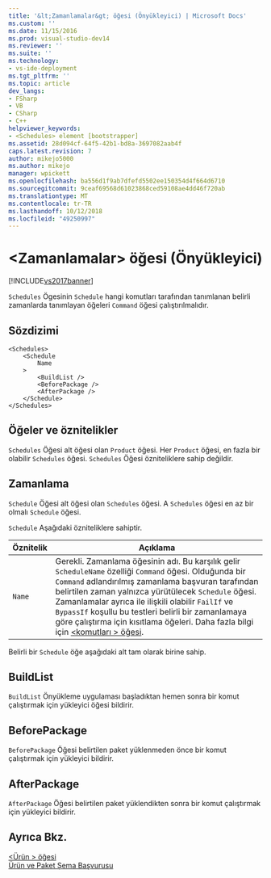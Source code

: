 ```yaml
---
title: '&lt;Zamanlamalar&gt; öğesi (Önyükleyici) | Microsoft Docs'
ms.custom: ''
ms.date: 11/15/2016
ms.prod: visual-studio-dev14
ms.reviewer: ''
ms.suite: ''
ms.technology:
- vs-ide-deployment
ms.tgt_pltfrm: ''
ms.topic: article
dev_langs:
- FSharp
- VB
- CSharp
- C++
helpviewer_keywords:
- <Schedules> element [bootstrapper]
ms.assetid: 28d094cf-64f5-42b1-bd8a-3697082aab4f
caps.latest.revision: 7
author: mikejo5000
ms.author: mikejo
manager: wpickett
ms.openlocfilehash: ba556d1f9ab7dfefd5502ee150354d4f664d6710
ms.sourcegitcommit: 9ceaf69568d61023868ced59108ae4dd46f720ab
ms.translationtype: MT
ms.contentlocale: tr-TR
ms.lasthandoff: 10/12/2018
ms.locfileid: "49250997"
---
```

# <a name="ltschedulesgt-element-bootstrapper"></a>&lt;Zamanlamalar&gt; öğesi (Önyükleyici)
[!INCLUDE[vs2017banner](../includes/vs2017banner.md)]

`Schedules` Ögesinin `Schedule` hangi komutları tarafından tanımlanan belirli zamanlarda tanımlayan öğeleri `Command` öğesi çalıştırılmalıdır.  
  
## <a name="syntax"></a>Sözdizimi  
  
```  
<Schedules>  
    <Schedule  
        Name  
    >  
        <BuildList />  
        <BeforePackage />  
        <AfterPackage />  
    </Schedule>  
</Schedules>  
```  
  
## <a name="elements-and-attributes"></a>Öğeler ve öznitelikler  
 `Schedules` Öğesi alt öğesi olan `Product` öğesi. Her `Product` öğesi, en fazla bir olabilir `Schedules` öğesi. `Schedules` Öğesi özniteliklere sahip değildir.  
  
## <a name="schedule"></a>Zamanlama  
 `Schedule` Öğesi alt öğesi olan `Schedules` öğesi. A `Schedules` öğesi en az bir olmalı `Schedule` öğesi.  
  
 `Schedule` Aşağıdaki özniteliklere sahiptir.  
  
|Öznitelik|Açıklama|  
|---------------|-----------------|  
|`Name`|Gerekli. Zamanlama öğesinin adı. Bu karşılık gelir `ScheduleName` özelliği `Command` öğesi. Olduğunda bir `Command` adlandırılmış zamanlama başvuran tarafından belirtilen zaman yalnızca yürütülecek `Schedule` öğesi. Zamanlamalar ayrıca ile ilişkili olabilir `FailIf` ve `BypassIf` koşullu bu testleri belirli bir zamanlamaya göre çalıştırma için kısıtlama öğeleri. Daha fazla bilgi için [ \<komutları > öğesi](../deployment/commands-element-bootstrapper.md).|  
  
 Belirli bir `Schedule` öğe aşağıdaki alt tam olarak birine sahip.  
  
## <a name="buildlist"></a>BuildList  
 `BuildList` Önyükleme uygulaması başladıktan hemen sonra bir komut çalıştırmak için yükleyici öğesi bildirir.  
  
## <a name="beforepackage"></a>BeforePackage  
 `BeforePackage` Öğesi belirtilen paket yüklenmeden önce bir komut çalıştırmak için yükleyici bildirir.  
  
## <a name="afterpackage"></a>AfterPackage  
 `AfterPackage` Öğesi belirtilen paket yüklendikten sonra bir komut çalıştırmak için yükleyici bildirir.  
  
## <a name="see-also"></a>Ayrıca Bkz.  
 [\<Ürün > öğesi](../deployment/product-element-bootstrapper.md)   
 [Ürün ve Paket Şema Başvurusu](../deployment/product-and-package-schema-reference.md)



